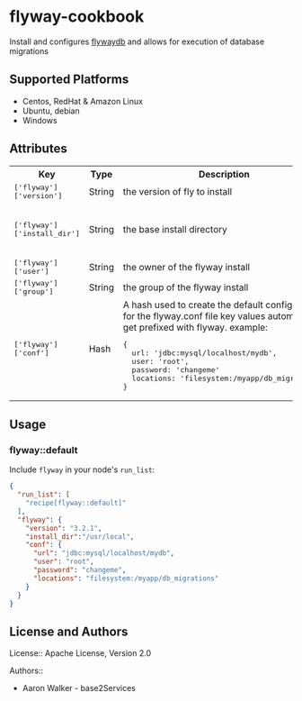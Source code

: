 # flyway-cookbook

Install and configures [flywaydb](http://flywaydb.org) and allows for execution
of database migrations

## Supported Platforms

 * Centos, RedHat & Amazon Linux
 * Ubuntu, debian
 * Windows

## Attributes

<table>
  <tr>
    <th>Key</th>
    <th>Type</th>
    <th>Description</th>
    <th>Default</th>
  </tr>
  <tr>
    <td><tt>['flyway']['version']</tt></td>
    <td>String</td>
    <td>the version of fly to install</td>
    <td><tt>3.2.1</tt></td>
  </tr>
  <tr>
    <td><tt>['flyway']['install_dir']</tt></td>
    <td>String</td>
    <td>the base install directory</td>
<td><tt><ul><li>linux /opt</li><li>windows C:\</li></tt></td>
  </tr>
  <tr>
    <td><tt>['flyway']['user']</tt></td>
    <td>String</td>
    <td>the owner of the flyway install</td>
    <td><tt>flyway</tt></td>
  </tr>
  <tr>
    <td><tt>['flyway']['group']</tt></td>
    <td>String</td>
    <td>the group of the flyway install</td>
    <td><tt>flyway</tt></td>
  </tr>
  <tr>
    <td><tt>['flyway']['conf']</tt></td>
    <td>Hash</td>
    <td>A hash used to create the default configuration for the flyway.conf file key values automatically get prefixed with flyway. example:
<pre>{
  url: 'jdbc:mysql/localhost/mydb',
  user: 'root',
  password: 'changeme'
  locations: 'filesystem:/myapp/db_migrations'
}</pre></td>
    <td><tt>{}</tt></td>
  </tr>
</table>

## Usage

### flyway::default

Include `flyway` in your node's `run_list`:

```json
{
  "run_list": [
    "recipe[flyway::default]"
  ],
  "flyway": {
    "version": "3.2.1",
    "install_dir":"/usr/local",
    "conf": {
      "url": "jdbc:mysql/localhost/mydb",
      "user": "root",
      "password": "changeme",
      "locations": "filesystem:/myapp/db_migrations"
    }
  }
}
```

## License and Authors
License:: Apache License, Version 2.0

Authors::
 * Aaron Walker - base2Services
